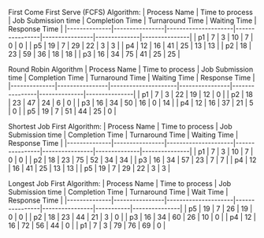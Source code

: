 
First Come First Serve (FCFS) Algorithm:
| Process Name | Time to process | Job Submission time | Completion Time | Turnaround Time | Waiting Time | Response Time |
|--------------|----------------|---------------------|----------------|----------------|--------------|---------------|
| p1           | 7              | 3                    | 10             | 7              | 0            | 0             |
| p5           | 19             | 7                    | 29             | 22             | 3            | 3             |
| p4           | 12             | 16                   | 41             | 25             | 13            | 13             |
| p2           | 18             | 23                   | 59             | 36             | 18            | 18             |
| p3           | 16             | 34                   | 75             | 41             | 25            | 25             |

Round Robin Algorithm
| Process Name | Time to process | Job Submission time | Completion Time | Turnaround Time | Waiting Time | Response Time |
|--------------|----------------|---------------------|----------------|----------------|--------------|---------------|
| p1           | 7              | 3                   | 22             | 19             | 12           | 0             |
| p2           | 18             | 23                  | 47             | 24             | 6            | 0             |
| p3           | 16             | 34                  | 50             | 16             | 0            | 14            |
| p4           | 12             | 16                  | 37             | 21             | 5            | 0             |
| p5           | 19             | 7                   | 51             | 44             | 25           | 0             |

Shortest Job First Algorithm:
| Process Name | Time to process | Job Submission time | Completion Time | Turnaround Time | Waiting Time | Response Time |
|--------------|----------------|---------------------|----------------|----------------|--------------|---------------|
| p1           | 7              | 3                   | 10             | 7              | 0            | 0             |
| p2           | 18             | 23                  | 75             | 52             | 34           | 34            |
| p3           | 16             | 34                  | 57             | 23             | 7            | 7             |
| p4           | 12             | 16                  | 41             | 25             | 13           | 13            |
| p5           | 19             | 7                   | 29             | 22             | 3            | 3             |

Longest Job First Algorithm:
| Process Name | Time to process | Job Submission time | Completion Time | Turnaround Time | Wait Time | Response Time |
|--------------|----------------|---------------------|----------------|----------------|-----------|---------------|
| p5           | 19             | 7                   | 26             | 19             | 0         | 0             |
| p2           | 18             | 23                  | 44             | 21             | 3         | 0             |
| p3           | 16             | 34                  | 60             | 26             | 10        | 0             |
| p4           | 12             | 16                  | 72             | 56             | 44        | 0             |
| p1           | 7              | 3                   | 79             | 76             | 69        | 0             |

